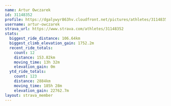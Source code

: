 ```yaml
---
name: Artur Owczarek
id: 31148352
profile: https://dgalywyr863hv.cloudfront.net/pictures/athletes/31148352/15906846/1/large.jpg
username: artur-owczarek
strava_url: https://www.strava.com/athletes/31148352
stats:
  biggest_ride_distance: 106.64km
  biggest_climb_elevation_gain: 1752.2m
  recent_ride_totals:
    count: 12
    distance: 153.82km
    moving_time: 13h 32m
    elevation_gain: 0m
  ytd_ride_totals:
    count: 123
    distance: 2884km
    moving_time: 185h 28m
    elevation_gain: 22762.7m
layout: strava_member
--- 
```

